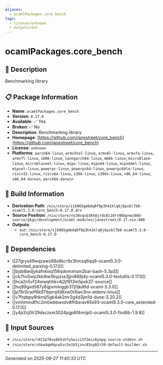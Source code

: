 ```yaml
---
aliases:
  - ocamlPackages.core_bench
tags:
  - license/unknown
  - outputs/out
---
```


# ocamlPackages.core_bench

## 📝 Description

Benchmarking library

## 📋 Package Information

- **Name**: `ocamlPackages.core_bench`
- **Version**: `0.17.0`
- **Available**: ✅ Yes
- **Broken**: ✅ No
- **Description**: Benchmarking library
- **Homepage**: [https://github.com/janestreet/core_bench](https://github.com/janestreet/core_bench)
- **License**: `unknown`
- **Platforms**: `aarch64-linux`, `armv5tel-linux`, `armv6l-linux`, `armv7a-linux`, `armv7l-linux`, `i686-linux`, `loongarch64-linux`, `m68k-linux`, `microblaze-linux`, `microblazeel-linux`, `mips-linux`, `mips64-linux`, `mips64el-linux`, `mipsel-linux`, `powerpc-linux`, `powerpc64-linux`, `powerpc64le-linux`, `riscv32-linux`, `riscv64-linux`, `s390-linux`, `s390x-linux`, `x86_64-linux`, `x86_64-darwin`, `aarch64-darwin`

## 🔧 Build Information

- **Derivation Path**: `/nix/store/sjk965gmbdq0f9p3h41klq6j6psbl7b8-ocaml5.3.0-core_bench-0.17.0.drv`
- **Source Position**: `/nix/store/ns30sqxb36k8jrds8z18rv96bpnwc60d-source/pkgs/development/ocaml-modules/janestreet/0.17.nix:480`
- **Outputs**:
  - `out`:  `/nix/store/sjk965gmbdq0f9p3h41klq6j6psbl7b8-ocaml5.3.0-core_bench-0.17.0`

## 🔗 Dependencies

- [[27grys49wqzawz88x8kcr9x3hmzq6qq9-ocaml5.3.0-delimited_parsing-0.17.0]]
- [[bjsb6wdjykafnkixq156qdvmxhsm2bai-bash-5.3p3]]
- [[cb7hv5wp2kk9iw5byjzss3jjni888j4y-ocaml5.3.0-textutils-0.17.0]]
- [[hca2n5vf24wwqhhkv4j2jf913m5pxk37-source]]
- [[hvj99gxd587y6qpvmlvggb37jl1jkd6d-ocaml-5.3.0]]
- [[p76r0cwlf6k97ibprrpfd8xw0r8wc3nx-stdenv-linux]]
- [[v7frpbpy8hkmji5gb4ak2mr2g4d3jm1d-dune-3.20.2]]
- [[vmhmmdfhc2m0wbbwxdv8fhbsrav65s93-ocaml5.3.0-core_extended-0.17.0]]
- [[y4p2cj0lr29dsczxm3024pgp6f4mrjp0-ocaml5.3.0-findlib-1.9.8]]

## 📁 Input Sources

- `/nix/store/l622p70vy8k5sh7y5wizi5f2mic6ynpg-source-stdenv.sh`
- `/nix/store/shkw4qm9qcw5sc5n1k5jznc83ny02r39-default-builder.sh`

---
*Generated on 2025-09-27 11:40:33 UTC*
